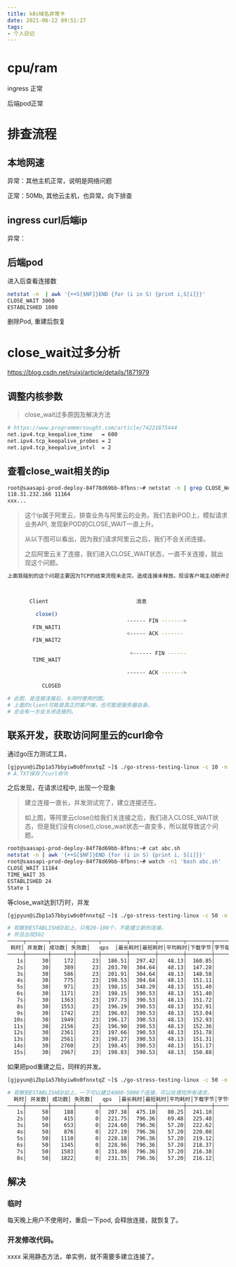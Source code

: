 ```yaml
---
title: k8s域名非常卡
date: 2021-06-22 09:51:27
tags:
- 个人日记
---
```


# cpu/ram
<!--more-->

ingress 正常

后端pod正常

# 排查流程

## 本地网速

异常：其他主机正常，说明是网络问题

正常：50Mb, 其他云主机，也异常。向下排查

## ingress curl后端ip

异常：

## 后端pod

进入后查看连接数

```bash
netstat -n  | awk '{++S[$NF]}END {for (i in S) {print i,S[i]}}'
CLOSE_WAIT 3000
ESTABLISHED 1000
```

 删除Pod, 重建后恢复



# close_wait过多分析

https://blog.csdn.net/ruixj/article/details/1871979

## 调整内核参数

> close_wait过多原因及解决方法

```bash
# https://www.programmersought.com/article/74221875444
net.ipv4.tcp_keepalive_time   = 600
net.ipv4.tcp_keepalive_probes = 2
net.ipv4.tcp_keepalive_intvl  = 2
```

## 查看close_wait相关的ip

```bash
root@saasapi-prod-deploy-84f78d69bb-8fbns:~# netstat -n | grep CLOSE_WAIT | awk '{split($5,a,":"); ++S[a[1]]}END {for (i in S) {print i, S[i]}}'
118.31.232.166 11164
xxx...
```

> 这个ip属于阿里云，排查业务与阿里云的业务。我们去新POD上，模拟请求业务API, 发现新POD的CLOSE_WAIT一直上升。
>
> 从以下图可以看出，因为我们请求阿里云之后，我们不会关闭连接。
>
> 之后阿里云关了连接，我们进入CLOSE_WAIT状态，一直不关连接，就出现这个问题。

```bash
上面我碰到的这个问题主要因为TCP的结束流程未走完，造成连接未释放。现设客户端主动断开连接，流程如下

 

       Client                            消息                                    Server

         close()
                                      ------ FIN ------->
        FIN_WAIT1                                                               CLOSE_WAIT
                                      <----- ACK -------
        FIN_WAIT2 
                                                                                  close()
                                       <------ FIN ------                     
        TIME_WAIT                                                                LAST_ACK      

                                      ------ ACK ------->  
                                                                                   CLOSED
           CLOSED
           
# 此图，是连接连接后，关闭时使用的图。
# 上面的client可能是真正的客户端，也可能是服务器自身。
# 总会有一方会关闭连接的。
```

## 联系开发，获取访问阿里云的curl命令

通过go压力测试工具，

```bash
[gjpyun@iZbp1a57bbyiw0o0fnnxtqZ ~]$ ./go-stress-testing-linux -c 10 -n 1000 -p ./a.txt 
# A.TXT保存了curl命令
```

之后发现，在请求过程中, 出现一个现象

> 建立连接一直长，并发测试完了，建立连接还在。
>
> 如上图，等阿里云close()给我们关连接之后，我们进入CLOSE_WAIT状态，但是我们没有close(),close_wait状态一直变多，所以就导致这个问题。

```bash
root@saasapi-prod-deploy-84f78d69bb-8fbns:~# cat abc.sh 
netstat -n | awk '{++S[$NF]}END {for (i in S) {print i, S[i]}}'
root@saasapi-prod-deploy-84f78d69bb-8fbns:~# watch -n1 'bash abc.sh'
CLOSE_WAIT 11164
TIME_WAIT 35
ESTABLISHED 24
State 1
```

等close_wait达到1万时，并发

```bash
[gjpyun@iZbp1a57bbyiw0o0fnnxtqZ ~]$ ./go-stress-testing-linux -c 50 -n 1000 -p ./a.txt 

# 观察到ESTABLISHED如上，只有20-100个，不能建立新的连接。
# 并且出现502
─────┬───────┬───────┬───────┬────────┬────────┬────────┬────────┬────────┬────────┬────────
 耗时│ 并发数│ 成功数│ 失败数│   qps  │最长耗时│最短耗时│平均耗时│下载字节│字节每秒│ 错误码
─────┼───────┼───────┼───────┼────────┼────────┼────────┼────────┼────────┼────────┼────────
   1s│     30│    172│     23│  186.51│  297.42│   48.13│  160.85│        │        │200:172;500:23
   2s│     30│    389│     23│  203.70│  304.64│   48.13│  147.28│        │        │200:389;500:23
   3s│     30│    586│     23│  201.91│  304.64│   48.13│  148.58│        │        │200:586;500:23
   4s│     30│    775│     23│  198.53│  304.64│   48.13│  151.11│        │        │200:775;500:23
   5s│     30│    971│     23│  198.15│  348.29│   48.13│  151.40│        │        │200:971;500:23
   6s│     30│   1171│     23│  198.15│  390.53│   48.13│  151.40│        │        │200:1171;500:23
   7s│     30│   1363│     23│  197.73│  390.53│   48.13│  151.72│        │        │200:1363;500:23
   8s│     30│   1553│     23│  196.19│  390.53│   48.13│  152.91│        │        │200:1553;500:23
   9s│     30│   1742│     23│  196.03│  390.53│   48.13│  153.04│        │        │200:1742;500:23
  10s│     30│   1949│     23│  196.17│  390.53│   48.13│  152.93│        │        │200:1949;500:23
  11s│     30│   2156│     23│  196.90│  390.53│   48.13│  152.36│        │        │200:2156;500:23
  12s│     30│   2361│     23│  197.66│  390.53│   48.13│  151.78│        │        │200:2361;500:23
  13s│     30│   2561│     23│  198.27│  390.53│   48.13│  151.31│        │        │200:2561;500:23
  14s│     30│   2760│     23│  198.45│  390.53│   48.13│  151.17│        │        │200:2760;500:23
  15s│     30│   2967│     23│  198.83│  390.53│   48.13│  150.88│        │        │200:2967;500:23

```

如果把pod重建之后，同样的并发。

```bash
[gjpyun@iZbp1a57bbyiw0o0fnnxtqZ ~]$ ./go-stress-testing-linux -c 50 -n 1000 -p ./a.txt 

# 观察到ESTABLISHED如上，一下可以建立4000-5000个连接，可以处理完所有请求。
  耗时│ 并发数│ 成功数│ 失败数│   qps  │最长耗时│最短耗时│平均耗时│下载字节│字节每秒│ 错误码
─────┼───────┼───────┼───────┼────────┼────────┼────────┼────────┼────────┼────────┼────────
   1s│     50│    188│      0│  207.38│  475.10│   80.25│  241.10│        │        │200:188
   2s│     50│    415│      0│  221.75│  796.36│   69.48│  225.48│        │        │200:415
   3s│     50│    653│      0│  224.60│  796.36│   57.20│  222.62│        │        │200:653
   4s│     50│    876│      0│  227.19│  796.36│   57.20│  220.08│        │        │200:876
   5s│     50│   1110│      0│  228.18│  796.36│   57.20│  219.12│        │        │200:1110
   6s│     50│   1345│      0│  228.96│  796.36│   57.20│  218.37│        │        │200:1345
   7s│     50│   1583│      0│  231.08│  796.36│   57.20│  216.38│        │        │200:1583
   8s│     50│   1822│      0│  231.35│  796.36│   57.20│  216.12│        │        │200:1822

```



## 解决

### 临时

每天晚上用户不使用时，重启一下pod, 会释放连接，就恢复了。

### 开发修改代码。

xxxx 采用静态方法，单实例，就不需要多建立连接了。
